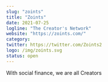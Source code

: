 ```yaml
---
slug: "zoints"
title: "Zoints"
date: 2021-07-25
logline: "The Creator's Network"
website: "https://zoints.com/"
category:
twitter: https://twitter.com/Zoints2
logo: /img/zoints.svg
status: open
---
```


With social finance, we are all Creators
